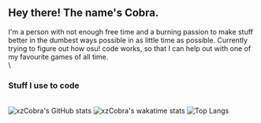 ## Hey there! The name's Cobra.
I'm a person with not enough free time and a burning passion to make stuff better in the dumbest ways possible in as little time as possible. Currently trying to figure out how osu! code works, so that I can help out with one of my favourite games of all time.\
\
### Stuff I use to code
\
![xzCobra's GitHub stats](https://github-readme-stats.vercel.app/api?username=xzCobra&show_icons=true&theme=gotham)
![xzCobra's wakatime stats](https://github-readme-stats.vercel.app/api/wakatime?username=xzCobra&theme=gotham)
![Top Langs](https://github-readme-stats.vercel.app/api/top-langs/?username=xzCobra&theme=gotham)

